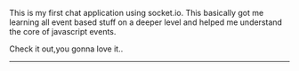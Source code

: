 This is my first chat application using socket.io.
This basically got me learning all event based stuff on a deeper level and
helped me understand the core of javascript events.

Check it out,you gonna love it..
________________________________
